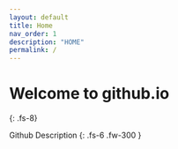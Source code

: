 ```yaml
---
layout: default
title: Home
nav_order: 1
description: "HOME"
permalink: /
---
```


# Welcome to github.io
{: .fs-8}

Github Description
{: .fs-6 .fw-300 }